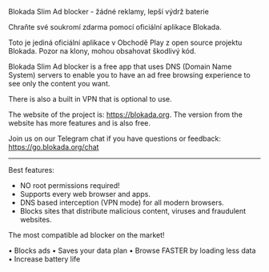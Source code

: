 Blokada Slim Ad blocker - žádné reklamy, lepší výdrž baterie

Chraňte své soukromí zdarma pomocí oficiální aplikace Blokada.

Toto je jediná oficiální aplikace v Obchodě Play z open source projektu Blokada. Pozor na klony, mohou obsahovat škodlivý kód.

Blokada Slim Ad blocker is a free app that uses DNS (Domain Name System) servers to enable you to have an ad free browsing experience to see only the content you want.

There is also a built in VPN that is optional to use.

The website of the project is: https://blokada.org. The version from the website has more features and is also free.

Join us on our Telegram chat if you have questions or feedback: https://go.blokada.org/chat

----

Best features:
- NO root permissions required!
- Supports every web browser and apps.
- DNS based interception (VPN mode) for all modern browsers.
- Blocks sites that distribute malicious content, viruses and fraudulent websites.

The most compatible ad blocker on the market!

• Blocks ads • Saves your data plan • Browse FASTER by loading less data • Increase battery life
